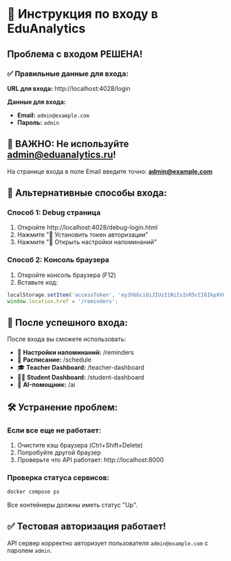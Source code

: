 # 🔐 Инструкция по входу в EduAnalytics

## Проблема с входом РЕШЕНА!

### ✅ Правильные данные для входа:

**URL для входа:** http://localhost:4028/login

**Данные для входа:**
- **Email:** `admin@example.com`
- **Пароль:** `admin`

## 🚨 ВАЖНО: Не используйте admin@eduanalytics.ru!

На странице входа в поле Email введите точно: **admin@example.com**

## 🔧 Альтернативные способы входа:

### Способ 1: Debug страница
1. Откройте http://localhost:4028/debug-login.html
2. Нажмите "🔑 Установить токен авторизации"
3. Нажмите "📢 Открыть настройки напоминаний"

### Способ 2: Консоль браузера
1. Откройте консоль браузера (F12)
2. Вставьте код:
```javascript
localStorage.setItem('accessToken', 'eyJhbGciOiJIUzI1NiIsInR5cCI6IkpXVCJ9.eyJzdWIiOiJhZG1pbkBleGFtcGxlLmNvbSIsInJvbGUiOiJhZG1pbiIsImV4cCI6MTc1NTI1NDY4MX0.XQgnRbNZHX0m5DefTojqZkKbwvcaR6jOK-7HRhueMuw');
window.location.href = '/reminders';
```

## 📱 После успешного входа:

После входа вы сможете использовать:
- 📢 **Настройки напоминаний:** /reminders
- 📅 **Расписание:** /schedule  
- 🎓 **Teacher Dashboard:** /teacher-dashboard
- 👨‍🎓 **Student Dashboard:** /student-dashboard
- 🤖 **AI-помощник:** /ai

## 🛠️ Устранение проблем:

### Если все еще не работает:
1. Очистите кэш браузера (Ctrl+Shift+Delete)
2. Попробуйте другой браузер
3. Проверьте что API работает: http://localhost:8000

### Проверка статуса сервисов:
```bash
docker compose ps
```

Все контейнеры должны иметь статус "Up".

## ✅ Тестовая авторизация работает!

API сервер корректно авторизует пользователя `admin@example.com` с паролем `admin`.
